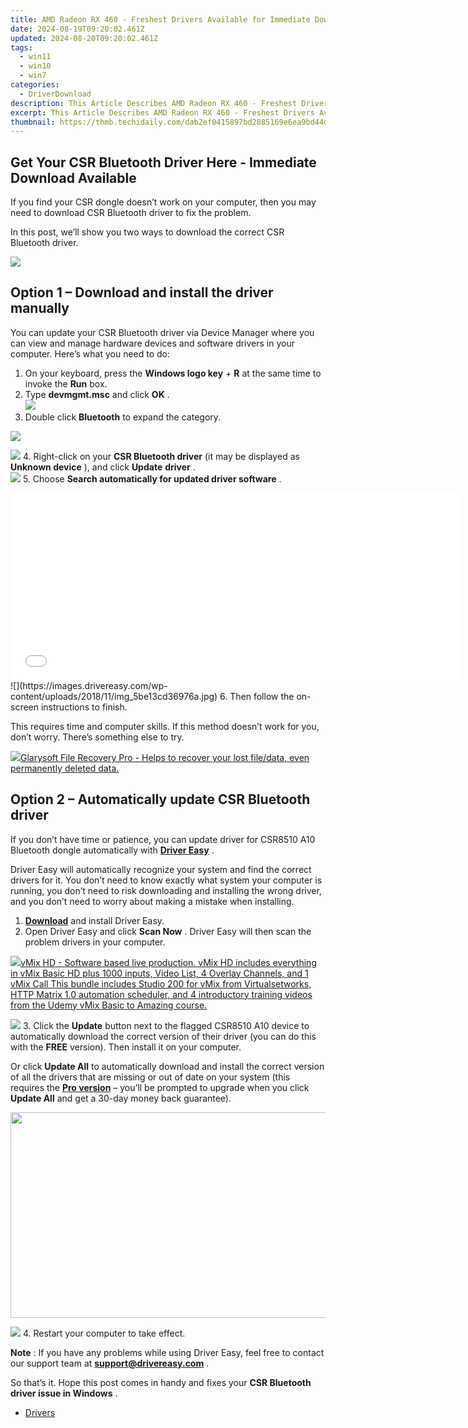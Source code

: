 ```yaml
---
title: AMD Radeon RX 460 - Freshest Drivers Available for Immediate Download
date: 2024-08-19T09:20:02.461Z
updated: 2024-08-20T09:20:02.461Z
tags:
  - win11
  - win10
  - win7
categories:
  - DriverDownload
description: This Article Describes AMD Radeon RX 460 - Freshest Drivers Available for Immediate Download
excerpt: This Article Describes AMD Radeon RX 460 - Freshest Drivers Available for Immediate Download
thumbnail: https://thmb.techidaily.com/dab2ef0415897bd2885169e6ea9bd44d0885cdc86df8bf517d1ad2126bf71ef1.jpg
---
```


## Get Your CSR Bluetooth Driver Here - Immediate Download Available

If you find your CSR dongle doesn’t work on your computer, then you may need to download CSR Bluetooth driver to fix the problem.

 In this post, we’ll show you two ways to download the correct CSR Bluetooth driver.

<!-- affiliate ads begin -->
<a href="https://shop.mondly.com/affiliate.php?ACCOUNT=ATISTUDI&AFFILIATE=108875&PATH=https%3A%2F%2Fwww.mondly.com%3FAFFILIATE%3D108875%26RESOURCE%3D%2BBusiness%2B970x90%2B"><img src="https://secure.avangate.com/images/merchant/69c418c33ec2e1a4267fa9bb77fa1428/business-970x90.gif" border="0"></a>
<!-- affiliate ads end -->
## **Option 1 –** **Download and install the driver manually**

 You can update your CSR Bluetooth driver via Device Manager where you can view and manage hardware devices and software drivers in your computer. Here’s what you need to do:

1. On your keyboard, press the **Windows logo key** \+ **R** at the same time to invoke the **Run** box.
2. Type **devmgmt.msc** and click **OK** .  
![](https://images.drivereasy.com/wp-content/uploads/2019/07/device-manager-2.jpg)
3. Double click **Bluetooth** to expand the category.  
<!-- affiliate ads begin -->
<a href="https://secure.2checkout.com/order/checkout.php?PRODS=4940317&QTY=1&AFFILIATE=108875&CART=1"><img src="https://secure.avangate.com/images/merchant/333ac5d90817d69113471fbb6e531bee/sps-partnership-728x90eng.png" border="0"></a>
<!-- affiliate ads end -->
![](https://images.drivereasy.com/wp-content/uploads/2018/11/img_5be13adaeb501.jpg)
4. Right-click on your **CSR Bluetooth driver** (it may be displayed as **Unknown device** ), and click **Update** **driver** .  
![](https://images.drivereasy.com/wp-content/uploads/2018/11/img_5be13c8c01780.jpg)
5. Choose **Search automatically for updated driver software** .  
<!-- affiliate ads begin -->
<iframe id="iframe_672" src="//a.impactradius-go.com/gen-ad-code/5597632/1959812/17834/" width="720" height="300" scrolling="no" frameborder="0" marginheight="0" marginwidth="0"></iframe>
<!-- affiliate ads end -->
![](https://images.drivereasy.com/wp-content/uploads/2018/11/img_5be13cd36976a.jpg)
6. Then follow the on-screen instructions to finish.

 This requires time and computer skills. If this method doesn’t work for you, don’t worry. There’s something else to try.

<!-- affiliate ads begin -->
<a href="https://order.glarysoft.com/order/checkout.php?PRODS=35408920&QTY=1&AFFILIATE=108875&CART=1"><img src="https://secure.avangate.com/images/merchant/6734fa703f6633ab896eecbdfad8953a/products/FR-200-1.png" border="0">Glarysoft File Recovery Pro - Helps to recover your lost file/data, even permanently deleted data. </a>
<!-- affiliate ads end -->
## **Option 2 – Automatically update CSR Bluetooth driver**

 If you don’t have time or patience, you can update driver for CSR8510 A10 Bluetooth dongle automatically with **[Driver Easy](https://tools.techidaily.com/drivereasy/download/)**  .

 Driver Easy will automatically recognize your system and find the correct drivers for it. You don’t need to know exactly what system your computer is running, you don’t need to risk downloading and installing the wrong driver, and you don’t need to worry about making a mistake when installing.

1. **[Download](https://tools.techidaily.com/drivereasy/download/)** [](https://tools.techidaily.com/drivereasy/download/) and install Driver Easy.
2. Open Driver Easy and click **Scan Now** . Driver Easy will then scan the problem drivers in your computer.  
<!-- affiliate ads begin -->
<a href="https://secure.2checkout.com/order/checkout.php?PRODS=4718730&QTY=1&AFFILIATE=108875&CART=1"> <img src="https://secure.avangate.com/images/merchant/ce9a6fb2becc2d235e62b125e9260102/products/copy_vMixCallScreenshot1-large.jpg" border="0">vMix HD - Software based live production. vMix HD includes everything in vMix Basic HD plus 1000 inputs, Video List, 4 Overlay Channels, and 1 vMix Call 
This bundle includes Studio 200 for vMix from Virtualsetworks, HTTP Matrix 1.0 automation scheduler, and 4 introductory training videos from the Udemy vMix Basic to Amazing course. </a>
<!-- affiliate ads end -->
![](https://images.drivereasy.com/wp-content/uploads/2019/09/11.jpg)
3. Click the **Update** button next to the flagged CSR8510 A10 device to automatically download the correct version of their driver (you can do this with the **FREE** version). Then install it on your computer.  

 Or click **Update All** to automatically download and install the correct version of all the drivers that are missing or out of date on your system (this requires the **[Pro version](https://tools.techidaily.com/drivereasy/download/)**  – you’ll be prompted to upgrade when you click **Update All** and get a 30-day money back guarantee).  
<!-- affiliate ads begin -->
<a href="https://ursime.pxf.io/c/5597632/2092236/16384" target="_top" id="2092236"><img src="//a.impactradius-go.com/display-ad/16384-2092236" border="0" alt="" width="1920" height="329"/></a><img height="0" width="0" src="https://imp.pxf.io/i/5597632/2092236/16384" style="position:absolute;visibility:hidden;" border="0" />
<!-- affiliate ads end -->
![](https://images.drivereasy.com/wp-content/uploads/2019/09/csr.jpg)
4. Restart your computer to take effect.

**Note** : If you have any problems while using Driver Easy, feel free to contact our support team at [**support@drivereasy.com**](https://tools.techidaily.com/drivereasy/download/) .

 So that’s it. Hope this post comes in handy and fixes your **CSR Bluetooth driver issue in Windows** .

* [Drivers](https://tools.techidaily.com/drivereasy/download/)

<ins class="adsbygoogle"
     style="display:block"
     data-ad-format="autorelaxed"
     data-ad-client="ca-pub-7571918770474297"
     data-ad-slot="1223367746"></ins>



<ins class="adsbygoogle"
     style="display:block"
     data-ad-client="ca-pub-7571918770474297"
     data-ad-slot="8358498916"
     data-ad-format="auto"
     data-full-width-responsive="true"></ins>


